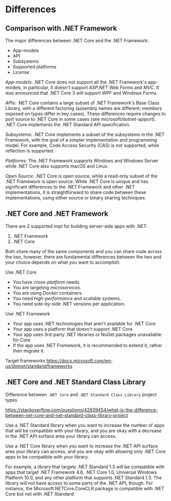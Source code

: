 # Differences


## Comparison with .NET Framework
The major differences between .NET Core and the .NET Framework:
- App-models
- API
- Subsystems
- Supported platforms
- License

*App-models*: .NET Core does not support all the .NET Framework's app-models, in particular, it doesn't support *ASP.NET Web Forms* and *MVC*. It was announced that .NET Core 3 will support WPF and Windows Forms.

*APIs*: .NET Core contains a large subset of .NET Framework's Base Class Library, with a different factoring (assembly names are different; members exposed on types differ in key cases). These differences require changes to port source to .NET Core in some cases (see microsoft/dotnet-apiport). .NET Core implements the .NET Standard API specification.


*Subsystems*: .NET Core implements a subset of the subsystems in the .NET Framework, with the goal of a simpler implementation and programming model. For example, Code Access Security (CAS) is not supported, while reflection is supported.

*Platforms*: The .NET Framework supports Windows and Windows Server while .NET Core also supports macOS and Linux.

*Open Source*: .NET Core is open source, while a read-only subset of the .NET Framework is open source.
While .NET Core is unique and has significant differences to the .NET Framework and other .NET implementations, it is straightforward to share code between these implementations, using either source or binary sharing techniques.


## .NET Core and .NET Framework
There are 2 supported impl for building server-side apps with .NET:
1. .NET Framework
2. .NET Core

Both share many of the same components and you can share code across the two, however, there are fundamental differences between the two and your choice depends on what you want to accomplish.

Use .NET Core
- You have *cross-platform* needs.
- You are targeting *microservices*.
- You are using *Docker* containers.
- You need *high-performance* and *scalable* systems.
- You need side-by-side .NET versions per application.

Use .NET Framework
- Your app uses .NET technologies that aren't available for .NET Core
- Your app uses a platform that doesn't support .NET Core
- Your app uses 3rd-party .NET libraries or NuGet packages unavailable for Core
- If the app uses .NET Framework, it is recommended to extend it, rather then migrate it.


Target frameworks
https://docs.microsoft.com/en-us/dotnet/standard/frameworks


## .NET Core and .NET Standard Class Library
Difference between `.NET Core` and `.NET Standard Class Library` project types

https://stackoverflow.com/questions/42939454/what-is-the-difference-between-net-core-and-net-standard-class-library-project

Use a .NET Standard library when you want to increase the number of apps that will be compatible with your library, and you are okay with a decrease in the .NET API surface area your library can access.

Use a .NET Core library when you want to increase the .NET API surface area your library can access, and you are okay with allowing only .NET Core apps to be compatible with your library.

For example, a library that targets .NET Standard 1.3 will be compatible with apps that target .NET Framework 4.6, .NET Core 1.0, Universal Windows Platform 10.0, and any other platform that supports .NET Standard 1.3. The library will not have access to some parts of the .NET API, though. For instance, the  Microsoft.NETCore.CoreCLR package is compatible with .NET Core but not with .NET Standard.
